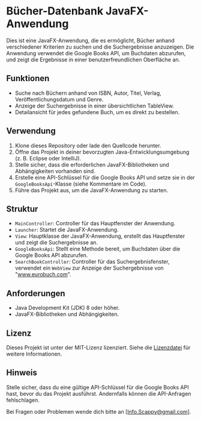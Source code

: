 # Bücher-Datenbank JavaFX-Anwendung

Dies ist eine JavaFX-Anwendung, die es ermöglicht, Bücher anhand verschiedener Kriterien zu suchen und die Suchergebnisse anzuzeigen. Die Anwendung verwendet die Google Books API, um Buchdaten abzurufen, und zeigt die Ergebnisse in einer benutzerfreundlichen Oberfläche an.

## Funktionen

- Suche nach Büchern anhand von ISBN, Autor, Titel, Verlag, Veröffentlichungsdatum und Genre.
- Anzeige der Suchergebnisse in einer übersichtlichen TableView.
- Detailansicht für jedes gefundene Buch, um es direkt zu bestellen.

## Verwendung

1. Klone dieses Repository oder lade den Quellcode herunter.
2. Öffne das Projekt in deiner bevorzugten Java-Entwicklungsumgebung (z. B. Eclipse oder IntelliJ).
3. Stelle sicher, dass die erforderlichen JavaFX-Bibliotheken und Abhängigkeiten vorhanden sind.
4. Erstelle eine API-Schlüssel für die Google Books API und setze sie in der `GoogleBooksApi`-Klasse (siehe Kommentare im Code).
5. Führe das Projekt aus, um die JavaFX-Anwendung zu starten.

## Struktur

- `MainController`: Controller für das Hauptfenster der Anwendung.
- `Launcher`: Startet die JavaFX-Anwendung.
- `View`: Hauptklasse der JavaFX-Anwendung, erstellt das Hauptfenster und zeigt die Suchergebnisse an.
- `GoogleBooksApi`: Stellt eine Methode bereit, um Buchdaten über die Google Books API abzurufen.
- `SearchBookController`: Controller für das Suchergebnisfenster, verwendet ein `WebView` zur Anzeige der Suchergebnisse von "www.eurobuch.com".

## Anforderungen

- Java Development Kit (JDK) 8 oder höher.
- JavaFX-Bibliotheken und Abhängigkeiten.

## Lizenz

Dieses Projekt ist unter der MIT-Lizenz lizenziert. Siehe die [Lizenzdatei](LICENSE) für weitere Informationen.

## Hinweis

Stelle sicher, dass du eine gültige API-Schlüssel für die Google Books API hast, bevor du das Projekt ausführst. Andernfalls können die API-Anfragen fehlschlagen.

Bei Fragen oder Problemen wende dich bitte an [Info.Scappy@gmail.com].
